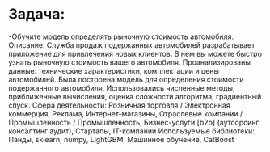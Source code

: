 # Задача:
-Обучите модель определять рыночную стоимость автомобиля.
Описание:
Служба продаж подержанных автомобилей разрабатывает приложение для привлечения новых клиентов. В нем вы можете быстро узнать рыночную стоимость вашего автомобиля. Проанализированы данные: технические характеристики, комплектации и цены автомобилей. Была построена модель для определения стоимости подержанного автомобиля. Использовались численные методы, приближенные вычисления, оценка сложности алгоритма, градиентный спуск.
Сфера деятельности:
Розничная торговля / Электронная коммерция, Реклама, Интернет-магазины, Отраслевые компании / Промышленность / Промышленность, Бизнес-услуги [b2b] (аутсорсинг консалтинг аудит), Стартапы, IT-компании
Используемые библиотеки:
Панды, sklearn, numpy, LightGBM, Машинное обучение, CatBoost

